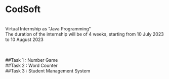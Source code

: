 # CodSoft
<br>
Virtual Internship as "Java Programming" <br>The duration of the internship will be of 4 weeks, starting from 10 July 2023 to 10 August 2023

<br><br>
##Task 1 : Number Game
<br>
##Task 2 : Word Counter 
<br>
##Task 3 : Student Management System

